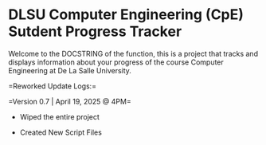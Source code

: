 # DLSU Computer Engineering (CpE) Sutdent Progress Tracker

Welcome to the DOCSTRING of the function, this is a project that tracks and displays information about your progress of the course Computer Engineering at De La Salle University.

=Reworked Update Logs:=


=Version 0.7 | April 19, 2025 @ 4PM=

* Wiped the entire project
  
* Created New Script Files
